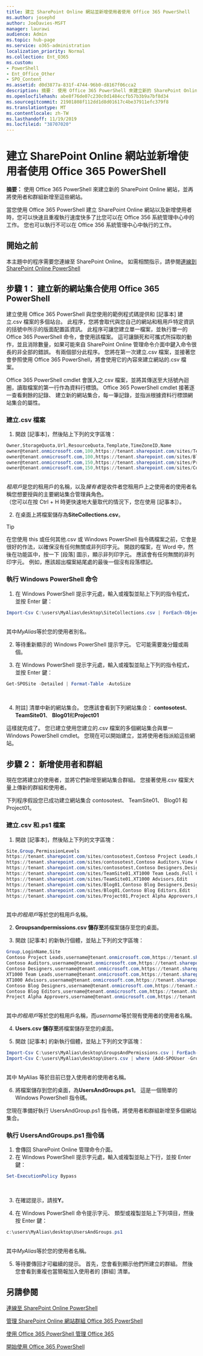 ```yaml
---
title: 建立 SharePoint Online 網站並新增使用者使用 Office 365 PowerShell
ms.author: josephd
author: JoeDavies-MSFT
manager: laurawi
audience: Admin
ms.topic: hub-page
ms.service: o365-administration
localization_priority: Normal
ms.collection: Ent_O365
ms.custom:
- PowerShell
- Ent_Office_Other
- SPO_Content
ms.assetid: d0d3877a-831f-4744-96b0-d8167f06cca2
description: 摘要： 使用 Office 365 PowerShell 來建立新的 SharePoint Online 網站，並再將使用者和群組新增至這些網站。
ms.openlocfilehash: abe8f76de07c230c0d1484ccfb57b3b9a7bf8d34
ms.sourcegitcommit: 21901808f112dd1d8d01617c4be37911efc379f8
ms.translationtype: MT
ms.contentlocale: zh-TW
ms.lasthandoff: 11/19/2019
ms.locfileid: "38707020"
---
```

# <a name="create-sharepoint-online-sites-and-add-users-with-office-365-powershell"></a>建立 SharePoint Online 網站並新增使用者使用 Office 365 PowerShell

 **摘要：** 使用 Office 365 PowerShell 來建立新的 SharePoint Online 網站，並再將使用者和群組新增至這些網站。

當您使用 Office 365 PowerShell 建立 SharePoint Online 網站以及新增使用者時，您可以快速且重複執行速度快多了比您可以在 Office 356 系統管理中心中的工作。 您也可以執行不可以在 Office 356 系統管理中心中執行的工作。 

## <a name="before-you-begin"></a>開始之前

本主題中的程序需要您連線至 SharePoint Online。 如需相關指示，請參閱[連線到 SharePoint Online PowerShell](https://docs.microsoft.com/powershell/sharepoint/sharepoint-online/connect-sharepoint-online?view=sharepoint-ps)

## <a name="step-1-create-new-site-collections-using-office-365-powershell"></a>步驟 1： 建立新的網站集合使用 Office 365 PowerShell

建立使用 Office 365 PowerShell 與您使用的範例程式碼提供和 [記事本] 建立.csv 檔案的多個站台。 此程序，您將會取代與您自己的網站和租用戶特定資訊的括號中所示的版面配置區資訊。 此程序可讓您建立單一檔案，並執行單一的 Office 365 PowerShell 命令，會使用該檔案。 這可讓鎖死和可攜式所採取的動作，並且消除數量，如果可能來自 SharePoint Online 管理命令介面中鍵入命令很長的非全部的錯誤。 有兩個部分此程序。 您將在第一次建立.csv 檔案，並接著您會參照使用 Office 365 PowerShell，將會使用它的內容來建立網站的.csv 檔案。

Office 365 PowerShell cmdlet 會匯入之.csv 檔案，並將其傳送至大括號內迴圈，讀取檔案的第一行作為資料行標頭。 Office 365 PowerShell cmdlet 接著逐一查看剩餘的記錄、 建立新的網站集合，每一筆記錄，並指派根據資料行標頭網站集合的屬性。

### <a name="create-a-csv-file"></a>建立.csv 檔案

1. 開啟 [記事本]，然後貼上下列的文字區塊：<br/>

```powershell
Owner,StorageQuota,Url,ResourceQuota,Template,TimeZoneID,Name
owner@tenant.onmicrosoft.com,100,https://tenant.sharepoint.com/sites/TeamSite01,25,EHS#1,10,Contoso Team Site
owner@tenant.onmicrosoft.com,100,https://tenant.sharepoint.com/sites/Blog01,25,BLOG#0,10,Contoso Blog
owner@tenant.onmicrosoft.com,150,https://tenant.sharepoint.com/sites/Project01,25,PROJECTSITE#0,10,Project Alpha
owner@tenant.onmicrosoft.com,150,https://tenant.sharepoint.com/sites/Community01,25,COMMUNITY#0,10,Community Site
```
<br/>*租用戶*是您的租用戶的名稱，以及*擁有者*是收件者您租用戶上之使用者的使用者名稱您想要授與的主要網站集合管理員角色。<br/>（您可以在按 Ctrl + H 時更快速地大量取代的情況下，您在使用 [記事本]）。<br/>

2. 在桌面上將檔案儲存為**SiteCollections.csv**。<br/>

> [!TIP]
> 在您使用 this 或任何其他.csv 或 Windows PowerShell 指令碼檔案之前，它會是很好的作法，以確保沒有任何無關或非列印字元。 開啟的檔案，在 Word 中，然後在功能區中，按一下 [段落] 圖示，顯示非列印字元。 應該會有任何無關的非列印字元。 例如，應該超出檔案結尾處的最後一個沒有段落標記。

### <a name="run-the-windows-powershell-command"></a>執行 Windows PowerShell 命令

1. 在 Windows PowerShell 提示字元處，輸入或複製並貼上下列的指令程式，並按 Enter 鍵：<br/>
```powershell
Import-Csv C:\users\MyAlias\desktop\SiteCollections.csv | ForEach-Object {New-SPOSite -Owner $_.Owner -StorageQuota $_.StorageQuota -Url $_.Url -NoWait -ResourceQuota $_.ResourceQuota -Template $_.Template -TimeZoneID $_.TimeZoneID -Title $_.Name}
```
<br/>其中*MyAlias*等於您的使用者別名。<br/>

2. 等待重新顯示的 Windows PowerShell 提示字元。 它可能需要幾分鐘或兩個。<br/>

3. 在 Windows PowerShell 提示字元處，輸入或複製並貼上下列的指令程式，並按 Enter 鍵：<br/>

```powershell
Get-SPOSite -Detailed | Format-Table -AutoSize
```
<br/>

4. 附註] 清單中新的網站集合。 您應該會看到下列網站集合： **contosotest**、 **TeamSite01**、 **Blog01**和**Project01**

這樣就完成了。 您已建立使用您建立的.csv 檔案的多個網站集合與單一 Windows PowerShell cmdlet。 您現在可以開始建立，並將使用者指派給這些網站。

## <a name="step-2-add-users-and-groups"></a>步驟 2： 新增使用者和群組

現在您將建立的使用者，並將它們新增至網站集合群組。 您接著使用.csv 檔案大量上傳新的群組和使用者。

下列程序假設您已成功建立網站集合 contosotest、 TeamSite01、 Blog01 和 Project01。

### <a name="create-csv-and-ps1-files"></a>建立.csv 和.ps1 檔案

1. 開啟 [記事本]，然後貼上下列的文字區塊：<br/>
```powershell
Site,Group,PermissionLevels
https://tenant.sharepoint.com/sites/contosotest,Contoso Project Leads,Full Control
https://tenant.sharepoint.com/sites/contosotest,Contoso Auditors,View Only
https://tenant.sharepoint.com/sites/contosotest,Contoso Designers,Design
https://tenant.sharepoint.com/sites/TeamSite01,XT1000 Team Leads,Full Control
https://tenant.sharepoint.com/sites/TeamSite01,XT1000 Advisors,Edit
https://tenant.sharepoint.com/sites/Blog01,Contoso Blog Designers,Design
https://tenant.sharepoint.com/sites/Blog01,Contoso Blog Editors,Edit
https://tenant.sharepoint.com/sites/Project01,Project Alpha Approvers,Full Control
```
<br/>其中*的租用戶*等於您的租用戶名稱。<br/>

2. **Groupsandpermissions.csv 儲存至**將檔案儲存至您的桌面。<br/>

3. 開啟 [記事本] 的新執行個體，並貼上下列的文字區塊：<br/>

```powershell
Group,LoginName,Site
Contoso Project Leads,username@tenant.onmicrosoft.com,https://tenant.sharepoint.com/sites/contosotest
Contoso Auditors,username@tenant.onmicrosoft.com,https://tenant.sharepoint.com/sites/contosotest
Contoso Designers,username@tenant.onmicrosoft.com,https://tenant.sharepoint.com/sites/contosotest
XT1000 Team Leads,username@tenant.onmicrosoft.com,https://tenant.sharepoint.com/sites/TeamSite01
XT1000 Advisors,username@tenant.onmicrosoft.com,https://tenant.sharepoint.com/sites/TeamSite01
Contoso Blog Designers,username@tenant.onmicrosoft.com,https://tenant.sharepoint.com/sites/Blog01
Contoso Blog Editors,username@tenant.onmicrosoft.com,https://tenant.sharepoint.com/sites/Blog01
Project Alpha Approvers,username@tenant.onmicrosoft.com,https://tenant.sharepoint.com/sites/Project01
```
<br/>其中*的租用戶*等於您的租用戶名稱，而*username*等於現有使用者的使用者名稱。<br/>

4. **Users.csv 儲存至**將檔案儲存至您的桌面。<br/>

5. 開啟 [記事本] 的新執行個體，並貼上下列的文字區塊：<br/>

```powershell
Import-Csv C:\users\MyAlias\desktop\GroupsAndPermissions.csv | ForEach-Object {New-SPOSiteGroup -Group $_.Group -PermissionLevels $_.PermissionLevels -Site $_.Site}
Import-Csv C:\users\MyAlias\desktop\Users.csv | where {Add-SPOUser -Group $_.Group –LoginName $_.LoginName -Site $_.Site}
```
<br/>其中 MyAlias 等於目前已登入使用者的使用者名稱。<br/>

6. 將檔案儲存到您的桌面，為**UsersAndGroups.ps1**。 這是一個簡單的 Windows PowerShell 指令碼。

您現在準備好執行 UsersAndGroup.ps1 指令碼，將使用者和群組新增至多個網站集合。

### <a name="run-usersandgroupsps1-script"></a>執行 UsersAndGroups.ps1 指令碼

1. 會傳回 SharePoint Online 管理命令介面。<br/>
2. 在 Windows PowerShell 提示字元處，輸入或複製並貼上下行，並按 Enter 鍵：<br/>
```powershell
Set-ExecutionPolicy Bypass
```
<br/>

3. 在確認提示，請按**Y**。<br/>

4. 在 Windows PowerShell 命令提示字元、 類型或複製並貼上下列項目，然後按 Enter 鍵：<br/>

```powershell
c:\users\MyAlias\desktop\UsersAndGroups.ps1
```
<br/>其中*MyAlias*等於您的使用者名稱。<br/>

5. 等待要傳回才可繼續的提示。 首先，您會看到顯示他們所建立的群組。 然後您會看到重複也當簡報加入使用者的 [群組] 清單。

## <a name="see-also"></a>另請參閱

[連線至 SharePoint Online PowerShell](https://docs.microsoft.com/powershell/sharepoint/sharepoint-online/connect-sharepoint-online?view=sharepoint-ps)

[管理 SharePoint Online 網站群組 Office 365 PowerShell](manage-sharepoint-site-groups-with-powershell.md)

[使用 Office 365 PowerShell 管理 Office 365](manage-office-365-with-office-365-powershell.md)
  
[開始使用 Office 365 PowerShell](getting-started-with-office-365-powershell.md)

